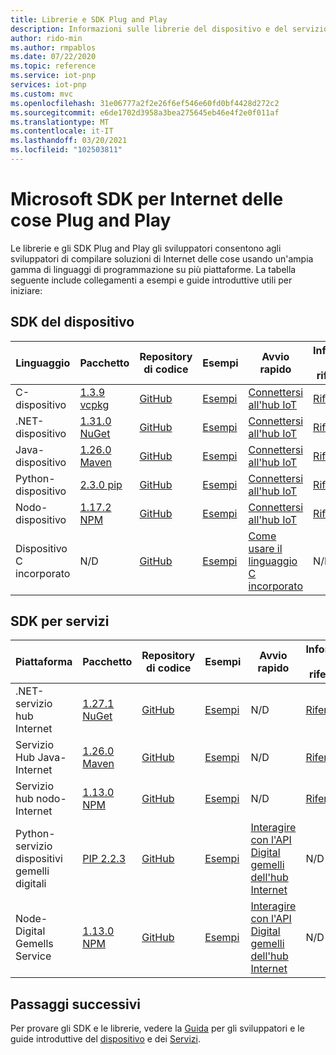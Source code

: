 ```yaml
---
title: Librerie e SDK Plug and Play
description: Informazioni sulle librerie del dispositivo e del servizio disponibili per lo sviluppo di soluzioni Plug and Play.
author: rido-min
ms.author: rmpablos
ms.date: 07/22/2020
ms.topic: reference
ms.service: iot-pnp
services: iot-pnp
ms.custom: mvc
ms.openlocfilehash: 31e06777a2f2e26f6ef546e60fd0bf4428d272c2
ms.sourcegitcommit: e6de1702d3958a3bea275645eb46e4f2e0f011af
ms.translationtype: MT
ms.contentlocale: it-IT
ms.lasthandoff: 03/20/2021
ms.locfileid: "102503811"
---
```

# <a name="microsoft-sdks-for-iot-plug-and-play"></a>Microsoft SDK per Internet delle cose Plug and Play

Le librerie e gli SDK Plug and Play gli sviluppatori consentono agli sviluppatori di compilare soluzioni di Internet delle cose usando un'ampia gamma di linguaggi di programmazione su più piattaforme. La tabella seguente include collegamenti a esempi e guide introduttive utili per iniziare:

## <a name="device-sdks"></a>SDK del dispositivo

| Linguaggio | Pacchetto | Repository di codice | Esempi | Avvio rapido | Informazioni di riferimento |
|---|---|---|---|---|---|
| C-dispositivo | [1.3.9 vcpkg](https://github.com/Azure/azure-iot-sdk-c/blob/master/doc/setting_up_vcpkg.md) | [GitHub](https://github.com/Azure/azure-iot-sdk-c) | [Esempi](https://github.com/Azure/azure-iot-sdk-c/tree/master/iothub_client/samples/pnp) | [Connettersi all'hub IoT](quickstart-connect-device.md) | [Riferimento](/azure/iot-hub/iot-c-sdk-ref/) |
| .NET-dispositivo | [1.31.0 NuGet](https://www.nuget.org/packages/Microsoft.Azure.Devices.Client) | [GitHub](https://github.com/Azure/azure-iot-sdk-csharp/tree/master/) | [Esempi](https://github.com/Azure-Samples/azure-iot-samples-csharp/tree/master/iot-hub/Samples/device/PnpDeviceSamples) | [Connettersi all'hub IoT](quickstart-connect-device.md) | [Riferimento](/dotnet/api/microsoft.azure.devices.client) |
| Java-dispositivo | [1.26.0 Maven](https://mvnrepository.com/artifact/com.microsoft.azure.sdk.iot/iot-device-client) | [GitHub](https://github.com/Azure/azure-iot-sdk-java/tree/master/) | [Esempi](https://github.com/Azure/azure-iot-sdk-java/tree/master/device/iot-device-samples/pnp-device-sample) | [Connettersi all'hub IoT](quickstart-connect-device.md) | [Riferimento](/java/api/com.microsoft.azure.sdk.iot.device) |
| Python-dispositivo | [2.3.0 pip](https://pypi.org/project/azure-iot-device/) | [GitHub](https://github.com/Azure/azure-iot-sdk-python/tree/master/) | [Esempi](https://github.com/Azure/azure-iot-sdk-python/tree/master/azure-iot-device/samples/pnp) | [Connettersi all'hub IoT](quickstart-connect-device.md) | [Riferimento](/python/api/azure-iot-device/azure.iot.device) |
| Nodo-dispositivo | [1.17.2 NPM](https://www.npmjs.com/package/azure-iot-device)  | [GitHub](https://github.com/Azure/azure-iot-sdk-node/tree/master/) | [Esempi](https://github.com/Azure/azure-iot-sdk-node/tree/master/device/samples/pnp) | [Connettersi all'hub IoT](quickstart-connect-device.md) | [Riferimento](/javascript/api/azure-iot-device/) |
| Dispositivo C incorporato | N/D | [GitHub](https://github.com/Azure/azure-sdk-for-c/)| [Esempi](howto-use-embedded-c.md#samples) | [Come usare il linguaggio C incorporato](howto-use-embedded-c.md) | N/D

## <a name="service-sdks"></a>SDK per servizi

| Piattaforma  | Pacchetto | Repository di codice | Esempi | Avvio rapido | Informazioni di riferimento |
|---|---|---|---|---|---|
| .NET-servizio hub Internet | [1.27.1 NuGet](https://www.nuget.org/packages/Microsoft.Azure.Devices ) | [GitHub](https://github.com/Azure/azure-iot-sdk-csharp) | [Esempi](https://github.com/Azure-Samples/azure-iot-samples-csharp/tree/master/iot-hub/Samples/service/PnpServiceSamples) | N/D | [Riferimento](/dotnet/api/microsoft.azure.devices) |
| Servizio Hub Java-Internet | [1.26.0 Maven](https://mvnrepository.com/artifact/com.microsoft.azure.sdk.iot/iot-service-client/1.26.0) | [GitHub](https://github.com/Azure/azure-iot-sdk-java) | [Esempi](https://github.com/Azure/azure-iot-sdk-java/tree/master/service/iot-service-samples/pnp-service-sample) | N/D | [Riferimento](/java/api/com.microsoft.azure.sdk.iot.service) |
| Servizio hub nodo-Internet | [1.13.0 NPM](https://www.npmjs.com/package/azure-iothub) | [GitHub](https://github.com/Azure/azure-iot-sdk-node) | [Esempi](https://github.com/Azure/azure-iot-sdk-node/tree/master/service/samples) | N/D | [Riferimento](/javascript/api/azure-iothub/) |
| Python-servizio dispositivi gemelli digitali | [PIP 2.2.3](https://pypi.org/project/azure-iot-hub) | [GitHub](https://github.com/Azure/azure-iot-sdk-python) | [Esempi](https://github.com/Azure/azure-iot-sdk-python/tree/master/azure-iot-hub/samples) | [Interagire con l'API Digital gemelli dell'hub Internet](quickstart-service.md) | N/D |
| Node-Digital Gemells Service | [1.13.0 NPM](https://www.npmjs.com/package/azure-iot-digitaltwins-service) | [GitHub](https://github.com/Azure/azure-iot-sdk-node) | [Esempi](https://github.com/Azure/azure-iot-sdk-node/tree/master/service/samples/javascript) | [Interagire con l'API Digital gemelli dell'hub Internet](quickstart-service.md) | N/D |

## <a name="next-steps"></a>Passaggi successivi

Per provare gli SDK e le librerie, vedere la  [Guida](concepts-developer-guide-device.md) per gli sviluppatori e le guide introduttive del [dispositivo](quickstart-connect-device.md) e dei [Servizi](quickstart-service.md).